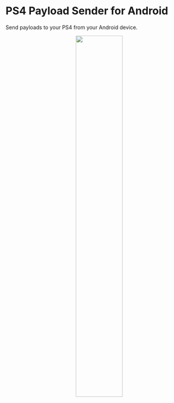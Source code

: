 # PS4 Payload Sender for Android
Send payloads to your PS4 from your Android device.

<p align="center"><img width=50% src="https://image.noelshack.com/fichiers/2018/20/1/1526329354-screenshot-1526329248.png"></p>

